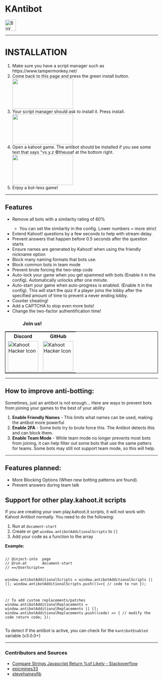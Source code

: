 <h1>KAntibot</h1>
<a href='https://ko-fi.com/D1D4385AU' target='_blank'><img height='36' style='border:0px;height:36px;' src='https://cdn.ko-fi.com/cdn/kofi2.png?v=2' alt='Buy Me a Coffee at ko-fi.com' /></a>
<hr>
<b><h1>INSTALLATION</h1></b>
<ol>
  <li>Make sure you have a script manager such as https://www.tampermonkey.net/</li>
  <li>Come back to this page and press the green install button.</li>
  <img src="https://cdn.discordapp.com/attachments/552323024083484700/665721774993834024/Screen_Shot_2020-01-11_at_4.59.39_PM.png" height="100" width="200">
  <li>Your script manager should ask to install it. Press install.</li>
  <img src="https://cdn.discordapp.com/attachments/552323024083484700/665721772481708032/Screen_Shot_2020-01-11_at_5.00.07_PM.png" height="100" width="200">
  <li>Open a kahoot game. The antibot should be installed if you see some text that says "vx.y.z ©theusaf at the bottom right.</li><img src="https://cdn.discordapp.com/attachments/552323024083484700/665600000318898214/Screen_Shot_2020-01-11_at_8.55.56_AM.png" height="100" width="200">
  <li>Enjoy a bot-less game!</li>
</ol>
<hr>
<h2>Features</h2>
<ul>
  <li>Remove all bots with a similarity rating of 60%</li>
  <ul><li>You can set the similarity in the config. Lower numbers = more strict</li></ul>
  <li>Extend Kahoot! questions by a few seconds to help with stream delay.</li>
  <li>Prevent answers that happen before 0.5 seconds after the question starts</li>
  <li>Ensure names are generated by Kahoot! when using the friendly nickname option</li>
  <li>Block many naming formats that bots use.</li>
  <li>Block common bots in team mode</li>
  <li>Prevent brute forcing the two-step code</li>
  <li>Auto-lock your game when you get spammed with bots (Enable it in the config). Automatically unlocks after one minute.</li>
  <li>Auto-start your game when auto-progress is enabled. (Enable it in the config). This will start the quiz if a player joins the lobby after the specified amount of time to prevent a never ending lobby.</li>
  <li>Counter cheating!</li>
  <li>Add a CAPTCHA to stop even more bots!</li>
  <li>Change the two-factor authentification time!</li>
</ul>
<h3>&nbsp; &nbsp; &nbsp; &nbsp; &nbsp; &nbsp; &nbsp; &nbsp;Join us!</h3>
<table style="border: solid 0.1rem black">
  <tbody>
    <tr>
      <th>Discord</th>
      <th>GitHub</th>
    </tr>
    <tr>
      <td><a href="https://discord.gg/pPdvXU6"><img src="https://cdn.discordapp.com/icons/641133408205930506/31c023710d468520708d6defb32a89bc.png?size=128" alt="Kahoot Hacker Icon" height="100" width="100"></a></td>
      <td><a href="https://github.com/theusaf/kahoot-antibot"><img src="https://github.githubassets.com/images/modules/logos_page/GitHub-Mark.png" alt="Kahoot Hacker Icon" height="100" width="100"></a></td>
    </tr>
  </tbody>
</table>
<hr>
<h2>How to improve anti-botting:</h2>
<p>Sometimes, just an antibot is not enough... Here are ways to prevent bots from joining your games to the best of your ability</p>
<ol>
  <li><b>Enable Friendly Names</b> - This limits what names can be used, making the antibot more powerful</li>
  <li><b>Enable 2FA</b> - Some bots try to brute force this. The Antibot detects this and can block them.</li>
  <li><b>Enable Team Mode</b> - While team mode no longer prevents most bots from joining, it can help filter out some bots that use the same patters for teams. Some bots may still not support team mode, so this will help.</li>
</ol>
<hr>
<h2>Features planned:</h2>
<ul>
  <li>More Blocking Options (When new botting patterns are found).</li>
  <li>Prevent answers during team talk</li>
</ul>
<h2>Support for other play.kahoot.it scripts</h2>
<p>If you are creating your own play.kahoot.it scripts, it will not work with Kahoot Antibot normally. You need to do the following:</p>
<ol>
 <li>Run at <code>document-start</code></li>
 <li>Create or get <code>window.antibotAdditionalScripts</code> to <code>[]</code></li>
 <li>Add your code as a function to the array</li>
</ol>
<strong>Example:</strong>
<pre><code>
// @inject-into  page
// @run-at       document-start
// ==/UserScript==

window.antibotAdditionalScripts = window.antibotAdditionalScripts || [];
window.antibotAdditionalScripts.push(()=>{
// code to run
});

// To add custom replacements/patches
window.antibotAdditionalReplacements = window.antibotAdditionalReplacements || [];
window.antibotAdditionalReplacements.push((code) => {
// modify the code
return code;
});
</code></pre>

<p>To detect if the antibot is active, you can check for the <code>kantibotEnabled</code> variable (v3.0.0+)</p>

<hr>

<h3>Contributors and Sources</h3>
<ul>
  <li><a href="https://stackoverflow.com/questions/10473745/compare-strings-javascript-return-of-likely">Compare Strings Javascript Return %of Likely - Stackoverflow</a></li>
  <li><a href="https://www.youtube.com/channel/UCLlz8OJpHO_9XxKWOcWksew">epicmines33</a></li>
  <li><a href="https://www.youtube.com/channel/UCRYSmku_9-SYRnxcDEa5AIA">stevehainesfib</a></li>
</ul>
